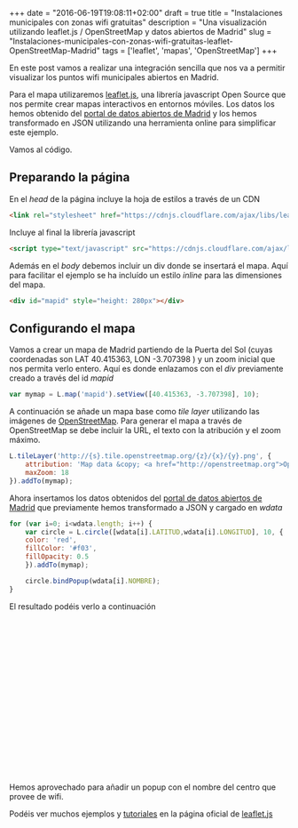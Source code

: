 +++
date = "2016-06-19T19:08:11+02:00"
draft = true
title = "Instalaciones municipales con zonas wifi gratuitas"
description = "Una visualización utilizando leaflet.js / OpenStreetMap y datos abiertos de Madrid"
slug = "Instalaciones-municipales-con-zonas-wifi-gratuitas-leaflet-OpenStreetMap-Madrid"
tags = ['leaflet', 'mapas', 'OpenStreetMap']
+++

En este post vamos a realizar una integración sencilla que nos va a permitir visualizar los puntos wifi municipales abiertos en Madrid.

Para el mapa utilizaremos [leaflet.js](http://leafletjs.com/), una librería javascript Open Source que nos permite crear mapas interactivos en entornos móviles. Los datos los hemos obtenido del [portal de datos abiertos de Madrid](http://datos.madrid.es/) y los hemos transformado en JSON utilizando una herramienta online para simplificar este ejemplo.

Vamos al código.

## Preparando la página

En el *head* de la página incluye la hoja de estilos a través de un CDN
```html
<link rel="stylesheet" href="https://cdnjs.cloudflare.com/ajax/libs/leaflet/0.7.7/leaflet.css">
```

Incluye al final la librería javascript
```html
<script type="text/javascript" src="https://cdnjs.cloudflare.com/ajax/libs/leaflet/0.7.7/leaflet.js"></script>
```

Además en el *body* debemos incluir un div donde se insertará el mapa. Aquí para facilitar el ejemplo se ha incluído un estilo *inline* para las dimensiones del mapa.
```html
<div id="mapid" style="height: 280px"></div>
```

## Configurando el mapa

Vamos a crear un mapa de Madrid partiendo de la Puerta del Sol (cuyas coordenadas son LAT 40.415363, LON -3.707398 ) y un zoom inicial que nos permita verlo entero. Aquí es donde enlazamos con el *div* previamente creado a través del id *mapid*

```javascript
var mymap = L.map('mapid').setView([40.415363, -3.707398], 10);
```

A continuación se añade un mapa base como *tile layer* utilizando las imágenes de [OpenStreetMap](https://www.openstreetmap.org/). Para generar el mapa a través de OpenStreetMap se debe incluir la URL, el texto con la atribución y el zoom máximo.

```javascript
L.tileLayer('http://{s}.tile.openstreetmap.org/{z}/{x}/{y}.png', {
    attribution: 'Map data &copy; <a href="http://openstreetmap.org">OpenStreetMap</a> contributors, <a href="http://creativecommons.org/licenses/by-sa/2.0/">CC-BY-SA</a>, Imagery © <a href="http://cloudmade.com">CloudMade</a>',
    maxZoom: 18
}).addTo(mymap);
```

Ahora insertamos los datos obtenidos del [portal de datos abiertos de Madrid](http://datos.madrid.es/) que previamente hemos transformado a JSON y cargado en *wdata*

```javascript
for (var i=0; i<wdata.length; i++) {
    var circle = L.circle([wdata[i].LATITUD,wdata[i].LONGITUD], 10, {
    color: 'red',
    fillColor: '#f03',
    fillOpacity: 0.5
    }).addTo(mymap);      

    circle.bindPopup(wdata[i].NOMBRE);  
}
```

El resultado podéis verlo a continuación

<div id="mapid" style="height: 280px"></div>


<script type="text/javascript" src="https://cdnjs.cloudflare.com/ajax/libs/leaflet/0.7.7/leaflet.js"></script>
<script src="/rawdata/wdata.js"></script>

<script type="text/javascript">

    function loadjscssfile(filename, filetype) {
            if (filetype == "js") {
                var fileref = document.createElement('script')
                fileref.setAttribute("type", "text/javascript")
                fileref.setAttribute("src", filename)
                alert('inserted')
            }
            else if (filetype == "css") { //if filename is an external CSS file
                var fileref = document.createElement("link")
                fileref.setAttribute("rel", "stylesheet")
                fileref.setAttribute("type", "text/css")
                fileref.setAttribute("href", filename)
            }
            if (typeof fileref != "undefined")
                document.getElementsByTagName("head")[0].appendChild(fileref)
        }

    loadjscssfile("https://cdnjs.cloudflare.com/ajax/libs/leaflet/0.7.7/leaflet.css","css");

    var mymap = L.map('mapid').setView([40.415363, -3.707398], 10);

    L.tileLayer('http://{s}.tile.openstreetmap.org/{z}/{x}/{y}.png', {
        attribution: 'Map data &copy; <a href="http://openstreetmap.org">OpenStreetMap</a> contributors, <a href="http://creativecommons.org/licenses/by-sa/2.0/">CC-BY-SA</a>, Imagery © <a href="http://cloudmade.com">CloudMade</a>',
        maxZoom: 18
    }).addTo(mymap);

    for (var i=0; i<wdata.length; i++) {
        var circle = L.circle([wdata[i].LATITUD,wdata[i].LONGITUD], 10, {
        color: 'red',
        fillColor: '#f03',
        fillOpacity: 0.5
        }).addTo(mymap);      

        circle.bindPopup(wdata[i].NOMBRE);  
    }

</script>

Hemos aprovechado para añadir un popup con el nombre del centro que provee de wifi.

Podéis ver muchos ejemplos y [tutoriales](http://leafletjs.com/examples.html) en la página oficial de [leaflet.js](http://leafletjs.com/)
